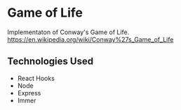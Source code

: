 # Game of Life

Implementaton of Conway's Game of Life.
https://en.wikipedia.org/wiki/Conway%27s_Game_of_Life

## Technologies Used
* React Hooks
* Node
* Express
* Immer